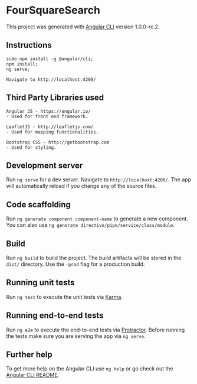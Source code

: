 # FourSquareSearch
 
This project was generated with [Angular CLI](https://github.com/angular/angular-cli) version 1.0.0-rc.2.

## Instructions

```
sudo npm install -g @angular/cli;
npm install;
ng serve;

Navigate to http://localhost:4200/
```

## Third Party Libraries used
```
Angular JS - https://angular.io/
- Used for front end framework.

LeafletJS - http://leafletjs.com/
- Used for mapping functionalities.

Bootstrap CSS - http://getbootstrap.com
- Used for styling.
```

## Development server

Run `ng serve` for a dev server. Navigate to `http://localhost:4200/`. The app will automatically reload if you change any of the source files.

## Code scaffolding

Run `ng generate component component-name` to generate a new component. You can also use `ng generate directive/pipe/service/class/module`.

## Build

Run `ng build` to build the project. The build artifacts will be stored in the `dist/` directory. Use the `-prod` flag for a production build.

## Running unit tests

Run `ng test` to execute the unit tests via [Karma](https://karma-runner.github.io).

## Running end-to-end tests

Run `ng e2e` to execute the end-to-end tests via [Protractor](http://www.protractortest.org/).
Before running the tests make sure you are serving the app via `ng serve`.

## Further help

To get more help on the Angular CLI use `ng help` or go check out the [Angular CLI README](https://github.com/angular/angular-cli/blob/master/README.md).
